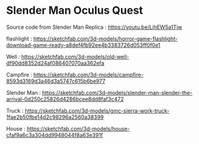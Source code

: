 # Slender Man Oculus Quest

Source code from Slender Man Replica : https://youtu.be/LihEW5a1Tjw

flashlight : https://sketchfab.com/3d-models/horror-game-flashlight-download-game-ready-a8def4fb92ee4b3383726d053ff0f0e1

Well : https://sketchfab.com/3d-models/old-well-df90dd8352d24af086407070aa362efa

Campfire : https://sketchfab.com/3d-models/campfire-8593d3169d3a46d3a5747c615b6be977

Slender Man : https://sketchfab.com/3d-models/slender-man-slender-the-arrival-0d250c25826d4286bcee8dd8faf3c472

Truck : https://sketchfab.com/3d-models/gmc-sierra-work-truck-1fae2b50fbe14d2c98296a2560a38399

House : https://sketchfab.com/3d-models/house-cfaf9a6c3a304dd9948044f8a63e391f
